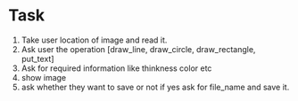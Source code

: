 # Task
1. Take user location of image and read it.
2. Ask user the operation [draw_line, draw_circle, draw_rectangle, put_text]
3. Ask for required information like thinkness color etc
4. show image
5. ask whether they want to save or not if yes ask for file_name and save it.